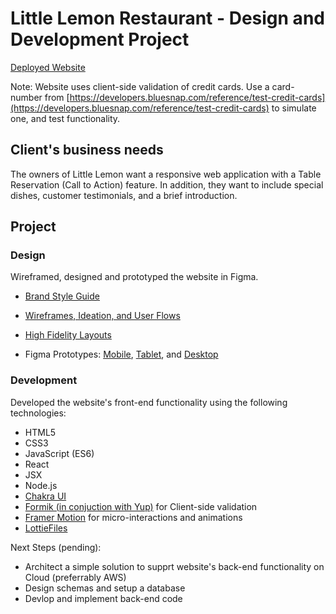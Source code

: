 # Little Lemon Restaurant - Design and Development Project

[Deployed Website](https://git4amar.github.io/little-lemon-frontend)

Note: Website uses client-side validation of credit cards. Use a card-number from [https://developers.bluesnap.com/reference/test-credit-cards](https://developers.bluesnap.com/reference/test-credit-cards) to simulate one, and test functionality.
## Client's business needs

The owners of Little Lemon want a responsive web application with a Table Reservation (Call to Action) feature. In addition, they want to include special dishes, customer testimonials, and a brief introduction.

## Project

### Design
Wireframed, designed and prototyped the website in Figma.

- [Brand Style Guide](https://www.figma.com/file/375JaMjhDIKRdLSqr3V7nN/Little-Lemon-Web-App?type=design&node-id=83%3A359&mode=design&t=Gbw4GjdJ04ILOCNH-1)

- [Wireframes, Ideation, and User Flows](https://www.figma.com/file/375JaMjhDIKRdLSqr3V7nN/Little-Lemon-Web-App?type=design&node-id=0%3A1&mode=design&t=Gbw4GjdJ04ILOCNH-1)

- [High Fidelity Layouts](https://www.figma.com/file/375JaMjhDIKRdLSqr3V7nN/Little-Lemon-Web-App?type=design&node-id=83%3A432&mode=design&t=Gbw4GjdJ04ILOCNH-1)

- Figma Prototypes: [Mobile](https://www.figma.com/proto/375JaMjhDIKRdLSqr3V7nN/Little-Lemon-Web-App?page-id=557%3A38126&type=design&node-id=557-38128&viewport=577%2C264%2C0.2&t=fGFs1jM7ZWXxjgqc-1&scaling=scale-down&starting-point-node-id=557%3A38128&mode=design), [Tablet](https://www.figma.com/proto/375JaMjhDIKRdLSqr3V7nN/Little-Lemon-Web-App?page-id=557%3A38781&type=design&node-id=557-38782&viewport=683%2C247%2C0.1&t=nbdYlo8ePY65OYaQ-1&scaling=scale-down&starting-point-node-id=557%3A38782&mode=design), and [Desktop](https://www.figma.com/proto/375JaMjhDIKRdLSqr3V7nN/Little-Lemon-Web-App?page-id=648%3A483&type=design&node-id=648-3076&viewport=693%2C340%2C0.06&t=8iBjdlQvS4NPTN9z-1&scaling=scale-down&starting-point-node-id=648%3A3076&mode=design)

### Development
Developed the website's front-end functionality using the following technologies:
- HTML5
- CSS3
- JavaScript (ES6)
- React
- JSX
- Node.js
- [Chakra UI](https://chakra-ui.com/)
- [Formik (in conjuction with Yup)](https://formik.org/) for Client-side validation
- [Framer Motion](https://www.framer.com/motion/) for micro-interactions and animations
- [LottieFiles](https://lottiefiles.com/)

Next Steps (pending):
- Architect a simple solution to supprt website's back-end functionality on Cloud (preferrably AWS)
- Design schemas and setup a database
- Devlop and implement back-end code
